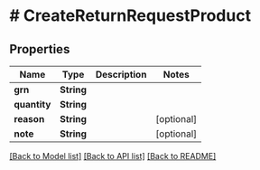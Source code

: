 # # CreateReturnRequestProduct


## Properties 


Name | Type | Description | Notes
------------ | ------------- | ------------- | -------------
**grn**| **String** |   |
**quantity**| **String** |   |
**reason**| **String** |   | [optional]
**note**| **String** |   | [optional]


[[Back to Model list]](../../README.md#models) [[Back to API list]](../../README.md#endpoints) [[Back to README]](../../README.md)

